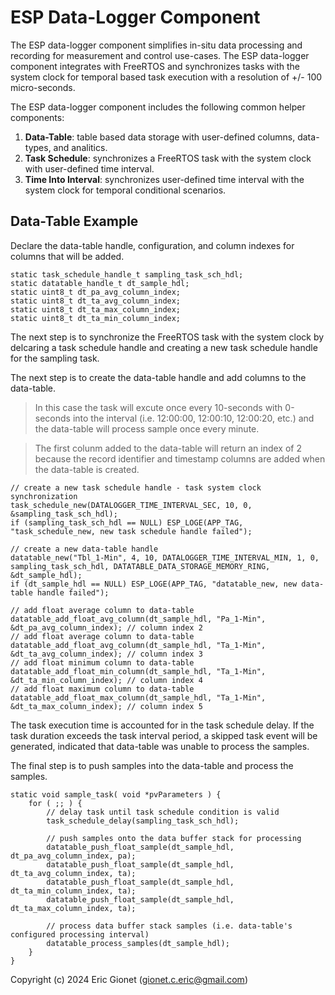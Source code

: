 # ESP Data-Logger Component
The ESP data-logger component simplifies in-situ data processing and recording for measurement and control use-cases.  The ESP data-logger component integrates with FreeRTOS and synchronizes tasks with the system clock for temporal based task execution with a resolution of +/- 100 micro-seconds.

The ESP data-logger component includes the following common helper components:

1. **Data-Table**: table based data storage with user-defined columns, data-types, and analitics.
2. **Task Schedule**: synchronizes a FreeRTOS task with the system clock with user-defined time interval.
3. **Time Into Interval**: synchronizes user-defined time interval with the system clock for temporal conditional scenarios.

## Data-Table Example
Declare the data-table handle, configuration, and column indexes for columns that will be added.

```
static task_schedule_handle_t sampling_task_sch_hdl;
static datatable_handle_t dt_sample_hdl;
static uint8_t dt_pa_avg_column_index;
static uint8_t dt_ta_avg_column_index;
static uint8_t dt_ta_max_column_index;
static uint8_t dt_ta_min_column_index;
```

The next step is to synchronize the FreeRTOS task with the system clock by delcaring a task schedule handle and creating a new task schedule handle for the sampling task.

The next step is to create the data-table handle and add columns to the data-table.

> In this case the task will excute once every 10-seconds with 0-seconds into the interval (i.e. 12:00:00, 12:00:10, 12:00:20, etc.) and the data-table will process sample once every minute.

> The first colunm added to the data-table will return an index of 2 because the record identifier and timestamp columns are added when the data-table is created.

```
// create a new task schedule handle - task system clock synchronization
task_schedule_new(DATALOGGER_TIME_INTERVAL_SEC, 10, 0, &sampling_task_sch_hdl);
if (sampling_task_sch_hdl == NULL) ESP_LOGE(APP_TAG, "task_schedule_new, new task schedule handle failed");

// create a new data-table handle
datatable_new("Tbl_1-Min", 4, 10, DATALOGGER_TIME_INTERVAL_MIN, 1, 0, sampling_task_sch_hdl, DATATABLE_DATA_STORAGE_MEMORY_RING, &dt_sample_hdl);
if (dt_sample_hdl == NULL) ESP_LOGE(APP_TAG, "datatable_new, new data-table handle failed");

// add float average column to data-table
datatable_add_float_avg_column(dt_sample_hdl, "Pa_1-Min", &dt_pa_avg_column_index); // column index 2
// add float average column to data-table
datatable_add_float_avg_column(dt_sample_hdl, "Ta_1-Min", &dt_ta_avg_column_index); // column index 3
// add float minimum column to data-table
datatable_add_float_min_column(dt_sample_hdl, "Ta_1-Min", &dt_ta_min_column_index); // column index 4
// add float maximum column to data-table
datatable_add_float_max_column(dt_sample_hdl, "Ta_1-Min", &dt_ta_max_column_index); // column index 5
```

The task execution time is accounted for in the task schedule delay.  If the task duration exceeds the task interval period, a skipped task event will be generated, indicated that data-table was unable to process the samples.

The final step is to push samples into the data-table and process the samples.

```
static void sample_task( void *pvParameters ) {
    for ( ;; ) {
        // delay task until task schedule condition is valid
        task_schedule_delay(sampling_task_sch_hdl);

        // push samples onto the data buffer stack for processing
        datatable_push_float_sample(dt_sample_hdl, dt_pa_avg_column_index, pa);
        datatable_push_float_sample(dt_sample_hdl, dt_ta_avg_column_index, ta);
        datatable_push_float_sample(dt_sample_hdl, dt_ta_min_column_index, ta);
        datatable_push_float_sample(dt_sample_hdl, dt_ta_max_column_index, ta);

        // process data buffer stack samples (i.e. data-table's configured processing interval)
        datatable_process_samples(dt_sample_hdl);
    }
}
```

Copyright (c) 2024 Eric Gionet (gionet.c.eric@gmail.com)
